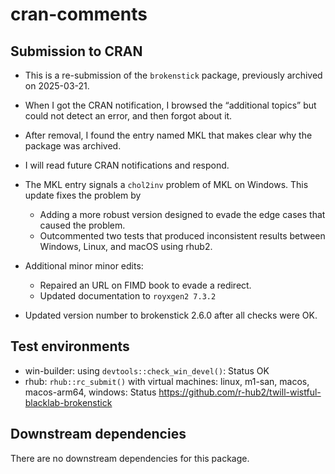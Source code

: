 cran-comments
================

## Submission to CRAN

- This is a re-submission of the `brokenstick` package, previously
  archived on 2025-03-21.

- When I got the CRAN notification, I browsed the “additional topics”
  but could not detect an error, and then forgot about it.

- After removal, I found the entry named MKL that makes clear why the
  package was archived.

- I will read future CRAN notifications and respond.

- The MKL entry signals a `chol2inv` problem of MKL on Windows. This
  update fixes the problem by

  - Adding a more robust version designed to evade the edge cases that
    caused the problem.
  - Outcommented two tests that produced inconsistent results between
    Windows, Linux, and macOS using rhub2.

- Additional minor minor edits:

  - Repaired an URL on FIMD book to evade a redirect.
  - Updated documentation to `royxgen2 7.3.2`

- Updated version number to brokenstick 2.6.0 after all checks were OK.

## Test environments

- win-builder: using `devtools::check_win_devel()`: Status OK
- rhub: `rhub::rc_submit()` with virtual machines: linux, m1-san, macos,
  macos-arm64, windows: Status
  <https://github.com/r-hub2/twill-wistful-blacklab-brokenstick>

## Downstream dependencies

There are no downstream dependencies for this package.
